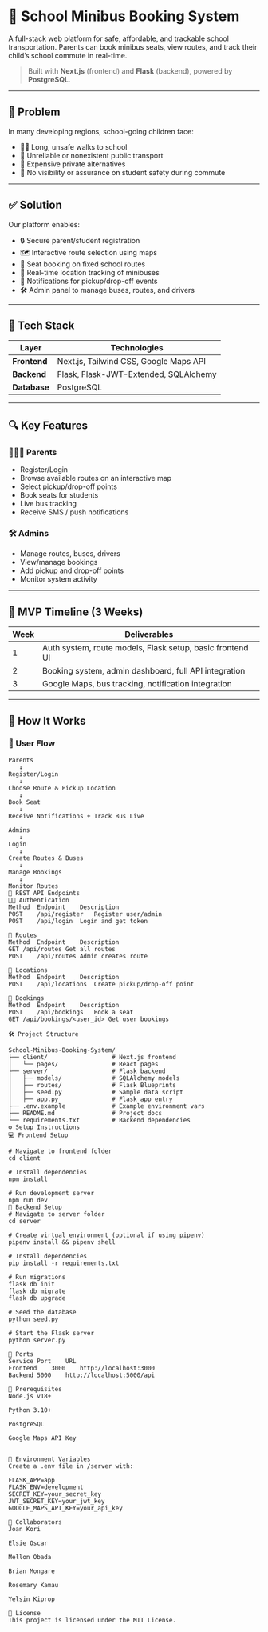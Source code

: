# 🚐 School Minibus Booking System

A full-stack web platform for safe, affordable, and trackable school transportation. Parents can book minibus seats, view routes, and track their child’s school commute in real-time.

> Built with **Next.js** (frontend) and **Flask** (backend), powered by **PostgreSQL**.

---

## 🧠 Problem

In many developing regions, school-going children face:

- 🚶‍♂️ Long, unsafe walks to school  
- 🚎 Unreliable or nonexistent public transport  
- 🚖 Expensive private alternatives  
- 👀 No visibility or assurance on student safety during commute  

---

## ✅ Solution

Our platform enables:

- 🔒 Secure parent/student registration  
- 🗺️ Interactive route selection using maps  
- 🚌 Seat booking on fixed school routes  
- 📍 Real-time location tracking of minibuses  
- 📲 Notifications for pickup/drop-off events  
- 🛠️ Admin panel to manage buses, routes, and drivers  

---

## 🧱 Tech Stack

| Layer        | Technologies                               |
|--------------|--------------------------------------------|
| **Frontend** | Next.js, Tailwind CSS, Google Maps API     |
| **Backend**  | Flask, Flask-JWT-Extended, SQLAlchemy      |
| **Database** | PostgreSQL                                 ||

---

## 🔍 Key Features

### 👨‍👩‍👧 Parents
- Register/Login  
- Browse available routes on an interactive map  
- Select pickup/drop-off points  
- Book seats for students  
- Live bus tracking  
- Receive SMS / push notifications  

### 🛠️ Admins
- Manage routes, buses, drivers  
- View/manage bookings  
- Add pickup and drop-off points  
- Monitor system activity  

---

## 🚀 MVP Timeline (3 Weeks)

| Week | Deliverables |
|------|--------------|
| 1    | Auth system, route models, Flask setup, basic frontend UI |
| 2    | Booking system, admin dashboard, full API integration     |
| 3    | Google Maps, bus tracking, notification integration       |

---

## 🔧 How It Works

### 🧭 User Flow

```text
Parents
   ↓
Register/Login
   ↓
Choose Route & Pickup Location
   ↓
Book Seat
   ↓
Receive Notifications + Track Bus Live

Admins
   ↓
Login
   ↓
Create Routes & Buses
   ↓
Manage Bookings
   ↓
Monitor Routes
🔌 REST API Endpoints
🧑‍💼 Authentication
Method	Endpoint	Description
POST	/api/register	Register user/admin
POST	/api/login	Login and get token

🚌 Routes
Method	Endpoint	Description
GET	/api/routes	Get all routes
POST	/api/routes	Admin creates route

📍 Locations
Method	Endpoint	Description
POST	/api/locations	Create pickup/drop-off point

📖 Bookings
Method	Endpoint	Description
POST	/api/bookings	Book a seat
GET	/api/bookings/<user_id>	Get user bookings

🛠️ Project Structure

School-Minibus-Booking-System/
├── client/                  # Next.js frontend
│   └── pages/               # React pages
├── server/                  # Flask backend
│   ├── models/              # SQLAlchemy models
│   ├── routes/              # Flask Blueprints
│   ├── seed.py              # Sample data script
│   ├── app.py               # Flask app entry
├── .env.example             # Example environment vars
├── README.md                # Project docs
└── requirements.txt         # Backend dependencies
⚙️ Setup Instructions
💻 Frontend Setup

# Navigate to frontend folder
cd client

# Install dependencies
npm install

# Run development server
npm run dev
🐍 Backend Setup
# Navigate to server folder
cd server

# Create virtual environment (optional if using pipenv)
pipenv install && pipenv shell

# Install dependencies
pip install -r requirements.txt

# Run migrations
flask db init
flask db migrate
flask db upgrade

# Seed the database
python seed.py

# Start the Flask server
python server.py

🔌 Ports
Service	Port	URL
Frontend	3000	http://localhost:3000
Backend	5000	http://localhost:5000/api

🧪 Prerequisites
Node.js v18+

Python 3.10+

PostgreSQL 

Google Maps API Key


🔑 Environment Variables
Create a .env file in /server with:

FLASK_APP=app
FLASK_ENV=development
SECRET_KEY=your_secret_key
JWT_SECRET_KEY=your_jwt_key
GOOGLE_MAPS_API_KEY=your_api_key

👥 Collaborators
Joan Kori

Elsie Oscar

Mellon Obada

Brian Mongare

Rosemary Kamau

Yelsin Kiprop

📜 License
This project is licensed under the MIT License.
